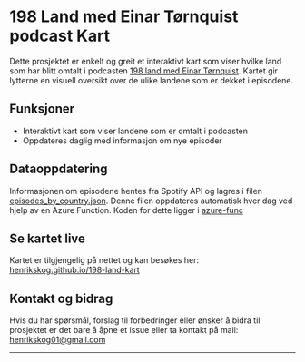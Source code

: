 # 198 Land med Einar Tørnquist podcast Kart

Dette prosjektet er enkelt og greit et interaktivt kart som viser hvilke land som har blitt omtalt i podcasten [198 land med Einar Tørnquist](https://open.spotify.com/show/7gVC1AP7O35An9TK6l2XpJ?si=7835f4c660794488). Kartet gir lytterne en visuell oversikt over de ulike landene som er dekket i episodene.

## Funksjoner
- Interaktivt kart som viser landene som er omtalt i podcasten
- Oppdateres daglig med informasjon om nye episoder

## Dataoppdatering
Informasjonen om episodene hentes fra Spotify API og lagres i filen [episodes_by_country.json](./episodes_by_country.json). Denne filen oppdateres automatisk hver dag ved hjelp av en Azure Function. Koden for dette ligger i [azure-func](./azure-func)

## Se kartet live
Kartet er tilgjengelig på nettet og kan besøkes her: [henrikskog.github.io/198-land-kart](https://henrikskog.github.io/198-land-kart)

## Kontakt og bidrag
Hvis du har spørsmål, forslag til forbedringer eller ønsker å bidra til prosjektet er det bare å åpne et issue eller ta kontakt på mail: henrikskog01@gmail.com

---
